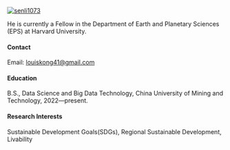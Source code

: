 

[![senli1073](https://img.shields.io/badge/senli1073-github-blue?logo=github)](https://github.com/senli1073)

He is currently a Fellow in the Department of Earth and Planetary Sciences (EPS) at Harvard University.

#### Contact

Email: louiskong41@gmail.com

#### Education
B.S., Data Science and Big Data Technology, China University of Mining and Technology, 2022—present.

#### Research Interests
Sustainable Development Goals(SDGs), Regional Sustainable Development, Livability

